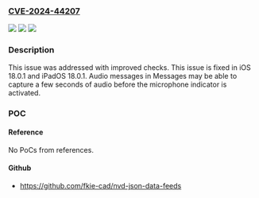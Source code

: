 ### [CVE-2024-44207](https://cve.mitre.org/cgi-bin/cvename.cgi?name=CVE-2024-44207)
![](https://img.shields.io/static/v1?label=Product&message=iOS%20and%20iPadOS&color=blue)
![](https://img.shields.io/static/v1?label=Version&message=unspecified%3C%2018.0%20&color=brighgreen)
![](https://img.shields.io/static/v1?label=Vulnerability&message=Audio%20messages%20in%20Messages%20may%20be%20able%20to%20capture%20a%20few%20seconds%20of%20audio%20before%20the%20microphone%20indicator%20is%20activated&color=brighgreen)

### Description

This issue was addressed with improved checks. This issue is fixed in iOS 18.0.1 and iPadOS 18.0.1. Audio messages in Messages may be able to capture a few seconds of audio before the microphone indicator is activated.

### POC

#### Reference
No PoCs from references.

#### Github
- https://github.com/fkie-cad/nvd-json-data-feeds

